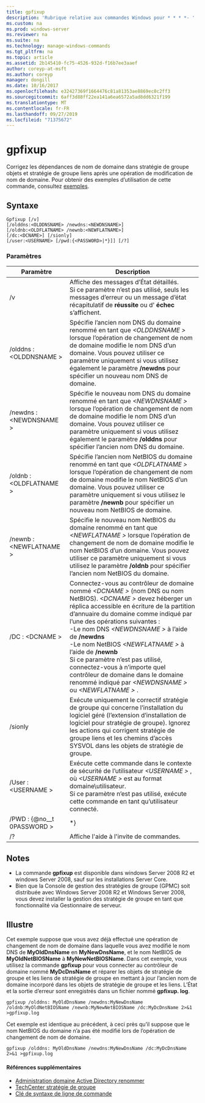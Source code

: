 ```yaml
---
title: gpfixup
description: 'Rubrique relative aux commandes Windows pour * * * *- '
ms.custom: na
ms.prod: windows-server
ms.reviewer: na
ms.suite: na
ms.technology: manage-windows-commands
ms.tgt_pltfrm: na
ms.topic: article
ms.assetid: 2b145410-fc75-4526-932d-f16b7ee3aaef
author: coreyp-at-msft
ms.author: coreyp
manager: dongill
ms.date: 10/16/2017
ms.openlocfilehash: e32427369f1664476c81a81353ae8869ec0c2ff3
ms.sourcegitcommit: 6aff3d88ff22ea141a6ea6572a5ad8dd6321f199
ms.translationtype: MT
ms.contentlocale: fr-FR
ms.lasthandoff: 09/27/2019
ms.locfileid: "71375672"
---
```

# <a name="gpfixup"></a>gpfixup



Corrigez les dépendances de nom de domaine dans stratégie de groupe objets et stratégie de groupe liens après une opération de modification de nom de domaine. Pour obtenir des exemples d’utilisation de cette commande, consultez [exemples](#BKMK_Examples).

## <a name="syntax"></a>Syntaxe

```
Gpfixup [/v] 
[/olddns:<OLDDNSNAME> /newdns:<NEWDNSNAME>] 
[/oldnb:<OLDFLATNAME> /newnb:<NEWFLATNAME>] 
[/dc:<DCNAME>] [/sionly] 
[/user:<USERNAME> [/pwd:{<PASSWORD>|*}]] [/?]
```

### <a name="parameters"></a>Paramètres

|       Paramètre       |                                                                                                                                                                                                                               Description                                                                                                                                                                                                                               |
|-----------------------|-------------------------------------------------------------------------------------------------------------------------------------------------------------------------------------------------------------------------------------------------------------------------------------------------------------------------------------------------------------------------------------------------------------------------------------------------------------------------|
|          /v           |                                                                                                                                                      Affiche des messages d’État détaillés.</br>Si ce paramètre n’est pas utilisé, seuls les messages d’erreur ou un message d’état récapitulatif de **réussite** ou d' **échec** s’affichent.                                                                                                                                                       |
| /olddns : \<OLDDNSNAME > |                                                                                                           Spécifie l’ancien nom DNS du domaine renommé en tant que *\<OLDDNSNAME >* lorsque l’opération de changement de nom de domaine modifie le nom DNS d’un domaine. Vous pouvez utiliser ce paramètre uniquement si vous utilisez également le paramètre **/newdns** pour spécifier un nouveau nom DNS de domaine.                                                                                                            |
| /newdns : \<NEWDNSNAME > |                                                                                                          Spécifie le nouveau nom DNS du domaine renommé en tant que *\<NEWDNSNAME >* lorsque l’opération de changement de nom de domaine modifie le nom DNS d’un domaine. Vous pouvez utiliser ce paramètre uniquement si vous utilisez également le paramètre **/olddns** pour spécifier l’ancien nom DNS du domaine.                                                                                                           |
| /oldnb : \<OLDFLATNAME > |                                                                                                        Spécifie l’ancien nom NetBIOS du domaine renommé en tant que *\<OLDFLATNAME >* lorsque l’opération de changement de nom de domaine modifie le nom NetBIOS d’un domaine. Vous pouvez utiliser ce paramètre uniquement si vous utilisez le paramètre **/newnb** pour spécifier un nouveau nom NetBIOS de domaine.                                                                                                        |
| /newnb : \<NEWFLATNAME > |                                                                                                       Spécifie le nouveau nom NetBIOS du domaine renommé en tant que *\<NEWFLATNAME >* lorsque l’opération de changement de nom de domaine modifie le nom NetBIOS d’un domaine. Vous pouvez utiliser ce paramètre uniquement si vous utilisez le paramètre **/oldnb** pour spécifier l’ancien nom NetBIOS du domaine.                                                                                                       |
|     /DC : \<DCNAME >     | Connectez-vous au contrôleur de domaine nommé *\<DCNAME >* (nom DNS ou nom NetBIOS). *\<DCNAME >* devez héberger un réplica accessible en écriture de la partition d’annuaire du domaine comme indiqué par l’une des opérations suivantes :</br>-Le nom DNS *\<NEWDNSNAME >* à l’aide de **/newdns**</br>-Le nom NetBIOS *\<NEWFLATNAME >* à l’aide de **/newnb**</br>Si ce paramètre n’est pas utilisé, connectez-vous à n’importe quel contrôleur de domaine dans le domaine renommé indiqué par *\<NEWDNSNAME >* ou *\<NEWFLATNAME >* . |
|        /sionly        |                                                                                                                           Exécute uniquement le correctif stratégie de groupe qui concerne l’installation du logiciel géré (l’extension d’installation de logiciel pour stratégie de groupe). Ignorez les actions qui corrigent stratégie de groupe liens et les chemins d’accès SYSVOL dans les objets de stratégie de groupe.                                                                                                                           |
|   /User : \<USERNAME >   |                                                                                                                                   Exécute cette commande dans le contexte de sécurité de l’utilisateur *\<USERNAME >* , où *\<USERNAME >* est au format domaine\utilisateur.</br>Si ce paramètre n’est pas utilisé, exécute cette commande en tant qu’utilisateur connecté.                                                                                                                                    |
|   /PWD : {@no__t 0PASSWORD >   |                                                                                                                                                                                                                                   \*}                                                                                                                                                                                                                                   |
|          /?           |                                                                                                                                                                                                                  Affiche l'aide à l'invite de commandes.                                                                                                                                                                                                                   |

## <a name="remarks"></a>Notes

-   La commande **gpfixup** est disponible dans windows Server 2008 R2 et windows Server 2008, sauf sur les installations Server Core.
-   Bien que la Console de gestion des stratégies de groupe (GPMC) soit distribuée avec Windows Server 2008 R2 et Windows Server 2008, vous devez installer la gestion des stratégie de groupe en tant que fonctionnalité via Gestionnaire de serveur.

## <a name="BKMK_Examples"></a>Illustre

Cet exemple suppose que vous avez déjà effectué une opération de changement de nom de domaine dans laquelle vous avez modifié le nom DNS de **MyOldDnsName** en **MyNewDnsName**, et le nom NetBIOS de **MyOldNetBIOSName** à **MyNewNetBIOSName**. Dans cet exemple, vous utilisez la commande **gpfixup** pour vous connecter au contrôleur de domaine nommé **MyDcDnsName** et réparer les objets de stratégie de groupe et les liens de stratégie de groupe en mettant à jour l’ancien nom de domaine incorporé dans les objets de stratégie de groupe et les liens. L’État et la sortie d’erreur sont enregistrés dans un fichier nommé **gpfixup. log**.
```
gpfixup /olddns: MyOldDnsName /newdns:MyNewDnsName /oldnb:MyOldNetBIOSName /newnb:MyNewNetBIOSName /dc:MyDcDnsName 2>&1 >gpfixup.log
```
Cet exemple est identique au précédent, à ceci près qu’il suppose que le nom NetBIOS du domaine n’a pas été modifié lors de l’opération de changement de nom de domaine.
```
gpfixup /olddns: MyOldDnsName /newdns:MyNewDnsName /dc:MyDcDnsName 2>&1 >gpfixup.log
```

#### <a name="additional-references"></a>Références supplémentaires

-   [Administration domaine Active Directory renommer](https://go.microsoft.com/fwlink/?LinkId=198385)
-   [TechCenter stratégie de groupe](https://go.microsoft.com/fwlink/?LinkID=145531)
-   [Clé de syntaxe de ligne de commande](command-line-syntax-key.md)
